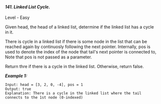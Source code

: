 #### ***141. Linked List Cycle.***

Level - Easy

Given head, the head of a linked list, determine if the linked list has a cycle in it.

There is cycle in a linked list if there is some node in the list that can be reached again by continuosly following the next pointer. Internally, pos is used to denote the index of the node that tail's next pointer is connected to, Note that pos is not passed as a parameter.

Return thre if there is a cycle in the linked list. Otherwise, return false.

***Example 1:***
```
Input: head = [3, 2, 0, -4], pos = 1
Output: true
Explanation: There is a cycle in the linked list where the tail connects to the 1st node (0-indexed)
```


